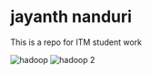 # jayanth nanduri

This is a repo for ITM student work

![hadoop](https://user-images.githubusercontent.com/26098043/30000652-24fa685c-9039-11e7-9b89-5a667246bc6b.jpg)
![hadoop 2](https://user-images.githubusercontent.com/26098043/30000692-cb1896ae-903a-11e7-86fc-de8280e6a92e.png)